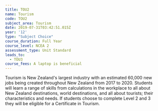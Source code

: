 ```yaml
---
title: TOU2
name: Tourism
code: TOU2
subject_area: Tourism
date: 2019-07-31T03:42:51.015Z
year: '12'
type: "Subject Choice"
course_duration: Full Year
course_level: NCEA 2
assessment_type: Unit Standard
leads_to:
  - TOU3
course_fees: A laptop is beneficial
---
```

Tourism is New Zealand's largest industry with an estimated 60,000 new jobs being created throughout New Zealand from 2017 to 2020. Students will learn a range of skills from calculations in the workplace to all about New Zealand destinations, world destinations, and all about tourists; their characteristics and needs. If students choose to complete Level 2 and 3 they will be eligible for a Certificate in Tourism.
